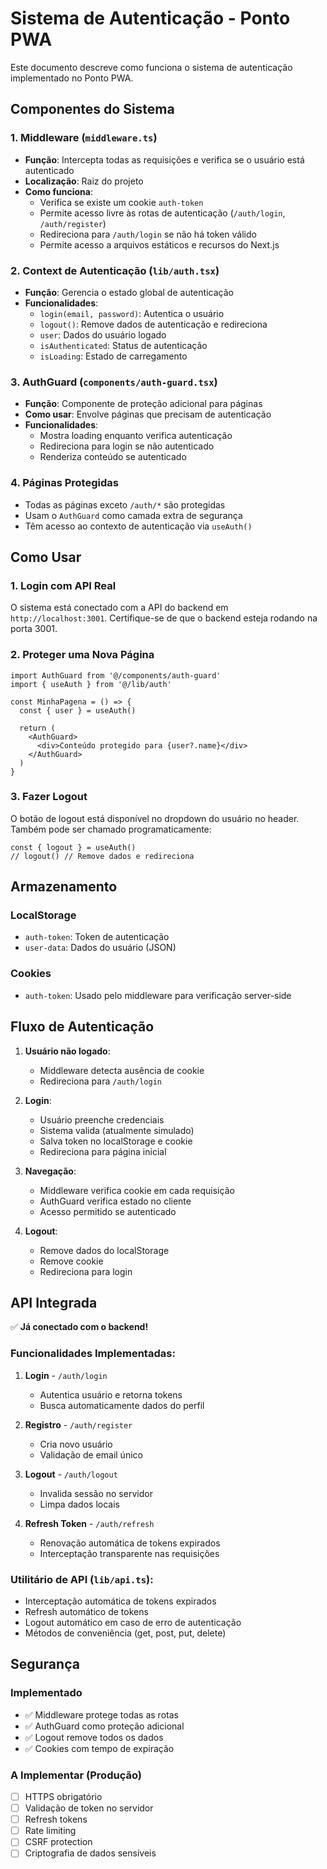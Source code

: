 # Sistema de Autenticação - Ponto PWA

Este documento descreve como funciona o sistema de autenticação implementado no Ponto PWA.

## Componentes do Sistema

### 1. Middleware (`middleware.ts`)
- **Função**: Intercepta todas as requisições e verifica se o usuário está autenticado
- **Localização**: Raiz do projeto
- **Como funciona**:
  - Verifica se existe um cookie `auth-token`
  - Permite acesso livre às rotas de autenticação (`/auth/login`, `/auth/register`)
  - Redireciona para `/auth/login` se não há token válido
  - Permite acesso a arquivos estáticos e recursos do Next.js

### 2. Context de Autenticação (`lib/auth.tsx`)
- **Função**: Gerencia o estado global de autenticação
- **Funcionalidades**:
  - `login(email, password)`: Autentica o usuário
  - `logout()`: Remove dados de autenticação e redireciona
  - `user`: Dados do usuário logado
  - `isAuthenticated`: Status de autenticação
  - `isLoading`: Estado de carregamento

### 3. AuthGuard (`components/auth-guard.tsx`)
- **Função**: Componente de proteção adicional para páginas
- **Como usar**: Envolve páginas que precisam de autenticação
- **Funcionalidades**:
  - Mostra loading enquanto verifica autenticação
  - Redireciona para login se não autenticado
  - Renderiza conteúdo se autenticado

### 4. Páginas Protegidas
- Todas as páginas exceto `/auth/*` são protegidas
- Usam o `AuthGuard` como camada extra de segurança
- Têm acesso ao contexto de autenticação via `useAuth()`

## Como Usar

### 1. Login com API Real
O sistema está conectado com a API do backend em `http://localhost:3001`.
Certifique-se de que o backend esteja rodando na porta 3001.

### 2. Proteger uma Nova Página
```tsx
import AuthGuard from '@/components/auth-guard'
import { useAuth } from '@/lib/auth'

const MinhaPagena = () => {
  const { user } = useAuth()
  
  return (
    <AuthGuard>
      <div>Conteúdo protegido para {user?.name}</div>
    </AuthGuard>
  )
}
```

### 3. Fazer Logout
O botão de logout está disponível no dropdown do usuário no header.
Também pode ser chamado programaticamente:

```tsx
const { logout } = useAuth()
// logout() // Remove dados e redireciona
```

## Armazenamento

### LocalStorage
- `auth-token`: Token de autenticação
- `user-data`: Dados do usuário (JSON)

### Cookies
- `auth-token`: Usado pelo middleware para verificação server-side

## Fluxo de Autenticação

1. **Usuário não logado**:
   - Middleware detecta ausência de cookie
   - Redireciona para `/auth/login`

2. **Login**:
   - Usuário preenche credenciais
   - Sistema valida (atualmente simulado)
   - Salva token no localStorage e cookie
   - Redireciona para página inicial

3. **Navegação**:
   - Middleware verifica cookie em cada requisição
   - AuthGuard verifica estado no cliente
   - Acesso permitido se autenticado

4. **Logout**:
   - Remove dados do localStorage
   - Remove cookie
   - Redireciona para login

## API Integrada

✅ **Já conectado com o backend!**

### Funcionalidades Implementadas:

1. **Login** - `/auth/login`
   - Autentica usuário e retorna tokens
   - Busca automaticamente dados do perfil

2. **Registro** - `/auth/register`
   - Cria novo usuário
   - Validação de email único

3. **Logout** - `/auth/logout`
   - Invalida sessão no servidor
   - Limpa dados locais

4. **Refresh Token** - `/auth/refresh`
   - Renovação automática de tokens expirados
   - Interceptação transparente nas requisições

### Utilitário de API (`lib/api.ts`):
- Interceptação automática de tokens expirados
- Refresh automático de tokens
- Logout automático em caso de erro de autenticação
- Métodos de conveniência (get, post, put, delete)

## Segurança

### Implementado
- ✅ Middleware protege todas as rotas
- ✅ AuthGuard como proteção adicional
- ✅ Logout remove todos os dados
- ✅ Cookies com tempo de expiração

### A Implementar (Produção)
- [ ] HTTPS obrigatório
- [ ] Validação de token no servidor
- [ ] Refresh tokens
- [ ] Rate limiting
- [ ] CSRF protection
- [ ] Criptografia de dados sensíveis 